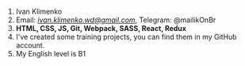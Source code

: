 1. Ivan Klimenko
2. Email: *ivan.klimenko.wd@gmail.com*, Telegram: @mailikOnBr
3. **HTML, CSS, JS, Git, Webpack, SASS, React, Redux**
4. I've created some training projects, you can find them in my GitHub account.
5. My English level is B1